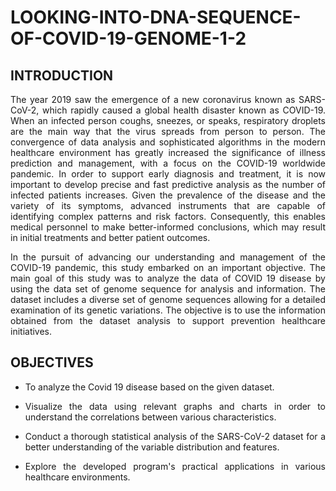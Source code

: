 # LOOKING-INTO-DNA-SEQUENCE-OF-COVID-19-GENOME-1-2
## INTRODUCTION
<p align="justify">The year 2019 saw the emergence of a new coronavirus known as SARS-CoV-2, which rapidly caused a global health disaster known as COVID-19. When an infected person coughs, sneezes, or speaks, respiratory droplets are the main way that the virus spreads from person to person. The convergence of data analysis and sophisticated algorithms in the modern healthcare environment has greatly increased the significance of illness prediction and management, with a focus on the COVID-19 worldwide pandemic. In order to support early diagnosis and treatment, it is now important to develop precise and fast predictive analysis  as the number of infected patients increases. Given the prevalence of the disease and the variety of its symptoms, advanced instruments that are capable of identifying complex patterns and risk factors. Consequently, this enables medical personnel to make better-informed conclusions, which may result in initial treatments and better patient outcomes.</p>
<p align="justify">In the pursuit of advancing our understanding and management of the COVID-19 pandemic, this study embarked on an important objective. The main goal of this study was to analyze the data of  COVID 19 disease by using the data set of genome sequence for analysis and information. The dataset includes a diverse set of genome sequences  allowing for a detailed examination of its genetic variations. The objective is to use the information obtained from the dataset analysis to support prevention healthcare initiatives.</p>

## OBJECTIVES
* <p align="justify">To analyze the Covid 19 disease based on the given dataset.</p>
* <p align="justify">Visualize the data using relevant graphs and charts in order to understand the correlations between various characteristics.</p>
* <p align="justify">Conduct a thorough statistical analysis of the SARS-CoV-2 dataset for a better understanding of the variable distribution and features.</p>
* <p align="justify">Explore the developed program's practical applications in various healthcare environments.
